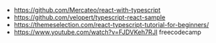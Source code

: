 - https://github.com/Mercateo/react-with-typescript
- https://github.com/velopert/typescript-react-sample
- https://themeselection.com/react-typescript-tutorial-for-beginners/
- https://www.youtube.com/watch?v=FJDVKeh7RJI freecodecamp
